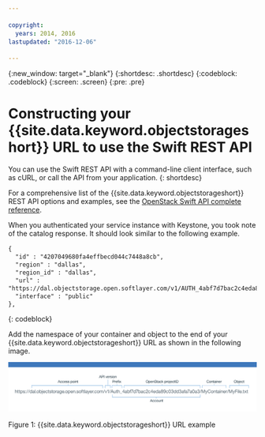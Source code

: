 ```yaml
---

copyright:
  years: 2014, 2016
lastupdated: "2016-12-06"

---
```

{:new_window: target="_blank"}
{:shortdesc: .shortdesc}
{:codeblock: .codeblock}
{:screen: .screen}
{:pre: .pre}


# Constructing your {{site.data.keyword.objectstorageshort}} URL to use the Swift REST API

You can use the Swift REST API with a command-line client interface, such as cURL, or call the API from your application.
{: shortdesc}


For a comprehensive list of the {{site.data.keyword.objectstorageshort}} REST API options and examples, see the [OpenStack Swift API complete reference](http://developer.openstack.org/api-ref-objectstorage-v1.html).

When you authenticated your service instance with Keystone, you took note of the catalog response. It should look similar to the following example.

```
{
  "id" : "4207049680fa4effbecd044c7448a8cb",
  "region" : "dallas",
  "region_id" : "dallas",
  "url" : "https://dal.objectstorage.open.softlayer.com/v1/AUTH_4abf7d7bac2c4eda89c03dd3afa7a0a3",
  "interface" : "public"
},
```
{: codeblock}


Add the namespace of your container and object to the end of your {{site.data.keyword.objectstorageshort}} URL as shown in the following image.

  ![{{site.data.keyword.objectstorageshort}} URL pieces shown in an example image](images/swift_URL.png)
  
  Figure 1: {{site.data.keyword.objectstorageshort}} URL example
